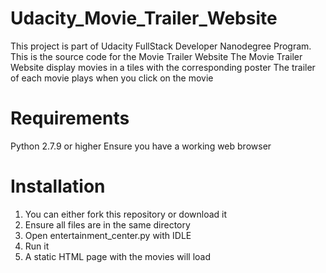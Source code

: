 # Udacity_Movie_Trailer_Website

This project is part of Udacity FullStack Developer Nanodegree Program.
This is the source code for the Movie Trailer Website
The Movie Trailer Website display movies in a tiles with the corresponding poster
The trailer of each movie plays when you click on the movie 

# Requirements

Python 2.7.9 or higher
Ensure you have a working web browser

# Installation 

1. You can either fork this repository or download it
2. Ensure all files are in the same directory
3. Open entertainment_center.py with IDLE
4. Run it
5. A static HTML page with the movies will load



